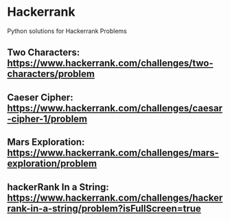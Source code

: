 # Hackerrank
Python solutions for Hackerrank Problems

## Two Characters: https://www.hackerrank.com/challenges/two-characters/problem
## Caeser Cipher: https://www.hackerrank.com/challenges/caesar-cipher-1/problem
## Mars Exploration: https://www.hackerrank.com/challenges/mars-exploration/problem
## hackerRank In a String: https://www.hackerrank.com/challenges/hackerrank-in-a-string/problem?isFullScreen=true
